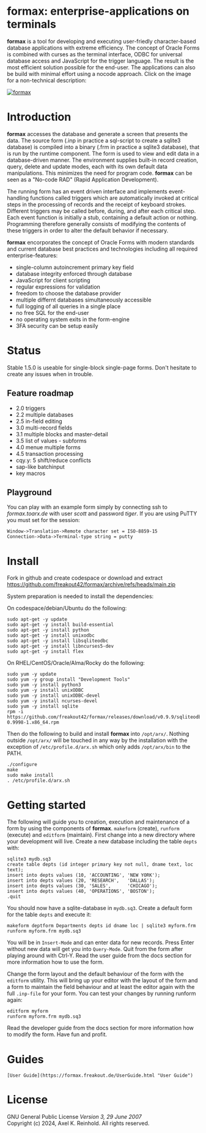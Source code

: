 formax: enterprise-applications on terminals
============================================
**formax** is a tool for developing and executing
user-friedly character-based database applications with
extreme efficiency. The concept of Oracle Forms is combined
with curses as the terminal interface, ODBC for universal
database access and JavaScript for the trigger language. The
result is the most efficient solution possible for the
end-user. The applications can also be build with minimal
effort using a nocode approach. Click on the image for a
non-technical description:

[![formax](https://formax.freakout.de/assets/logo.jpg "formax")](https://formax.freakout.de/ "formax")

Introduction
============
**formax** accesses the database and generate a screen that
presents the data. The source form (.inp in practice a
sql-script to create a sqlite3 database) is compiled into a
binary (.frm in practice a sqlite3 database), that is run by
the runtime component. The form is used to view and edit
data in a database-driven manner. The environment supplies
built-in record creation, query, delete and update modes,
each with its own default data manipulations. This minimizes
the need for program code. **formax** can be seen as a
"No-code RAD" (Rapid Application Development).

The running form has an event driven interface and
implements event-handling functions called triggers which
are automatically invoked at critical steps in the
processing of records and the receipt of keyboard strokes.
Different triggers may be called before, during, and after
each critical step. Each event function is initially a stub,
containing a default action or nothing. Programming
therefore generally consists of modifying the contents of
these triggers in order to alter the default behavior if
necessary.

**formax** encorporates the concept of Oracle Forms with
modern standards and current database best practices and
technologies including all required enterprise-features:
 - single-column autoincrement primary key field
 - database integrity enforced through database
 - JavaScript for client scripting
 - regular expressions for validation
 - freedom to choose the database provider
 - multiple differnt databases simultaneously accessible
 - full logging of all queries in a single place
 - no free SQL for the end-user
 - no operating system exits in the form-engine
 - 3FA security can be setup easily

Status
======
Stable 1.5.0 is useable for single-block single-page forms.
Don't hesitate to create any issues when in trouble.

Feature roadmap
---------------
 - 2.0 triggers
 - 2.2 multiple databases
 - 2.5 in-field editing
 - 3.0 multi-record fields
 - 3.1 multiple blocks and master-detail
 - 3.5 list of values - subforms
 - 4.0 menue multiple forms
 - 4.5 transaction processing
 - cqy.y: 5 shift/reduce conflicts
 - sap-like batchinput
 - key macros

Playground
----------
You can play with an example form simply by connecting ssh
to *formax.toarx.de* with user *scott* and password *tiger*.
If you are using PuTTY you must set for the session:

    Window->Translation->Remote character set = ISO-8859-15
    Connection->Data->Terminal-type string = putty

Install
=======
Fork in github and create codespace or download and extract
https://github.com/freakout42/formax/archive/refs/heads/main.zip  

System preparation is needed to install the dependencies:

On codespace/debian/Ubuntu do the following:
~~~
sudo apt-get -y update
sudo apt-get -y install build-essential
sudo apt-get -y install python
sudo apt-get -y install unixodbc
sudo apt-get -y install libsqliteodbc
sudo apt-get -y install libncurses5-dev
sudo apt-get -y install flex
~~~

On RHEL/CentOS/Oracle/Alma/Rocky do the following:
~~~
sudo yum -y update
sudo yum -y group install "Development Tools"
sudo yum -y install python3
sudo yum -y install unixODBC
sudo yum -y install unixODBC-devel
sudo yum -y install ncurses-devel
sudo yum -y install sqlite
rpm -i https://github.com/freakout42/formax/releases/download/v0.9.9/sqliteodbc-0.9998-1.x86_64.rpm
~~~

Then do the following to build and install **formax** into
`/opt/arx/`. Nothing outside `/opt/arx/` will be touched in
any way by the installation with the exception of
`/etc/profile.d/arx.sh` which only adds `/opt/arx/bin` to
the PATH.

~~~
./configure
make
sudo make install
. /etc/profile.d/arx.sh
~~~

Getting started
===============
The following will guide you to creation, execution and
maintenance of a form by using the components of **formax**.
`makeform` (create), `runform` (execute) and `editform`
(maintain). First change into a new directory where your
development will live. Create a new database including the
table `depts` with:

~~~
sqlite3 mydb.sq3
create table depts (id integer primary key not null, dname text, loc text);
insert into depts values (10, 'ACCOUNTING', 'NEW YORK');
insert into depts values (20, 'RESEARCH',   'DALLAS');
insert into depts values (30, 'SALES',      'CHICAGO');
insert into depts values (40, 'OPERATIONS', 'BOSTON');
.quit
~~~

You should now have a sqlite-database in `mydb.sq3`. Create
a default form for the table `depts` and execute it:

~~~
makeform deptform Departments depts id dname loc | sqlite3 myform.frm
runform myform.frm mydb.sq3
~~~

You will be in `Insert-Mode` and can enter data for new
records. Press Enter without new data will get you into
`Query-Mode`. Quit from the form after playing around with
Ctrl-Y. Read the user guide from the docs section for more
information how to use the form.

Change the form layout and the default behaviour of the form
with the `editform` utility. This will bring up your editor
with the layout of the form and a form to maintain the field
behaviour and at least the editor again with the full
`.inp-file` for your form. You can test your changes by
running runform again:

~~~
editform myform
runform myform.frm mydb.sq3
~~~

Read the developer guide from the docs section for more
information how to modify the form. Have fun and profit.

Guides
======

    [User Guide](https://formax.freakout.de/UserGuide.html "User Guide")

License
=======
GNU General Public License _Version 3, 29 June 2007_  
Copyright (c) 2024, Axel K. Reinhold. All rights reserved.
